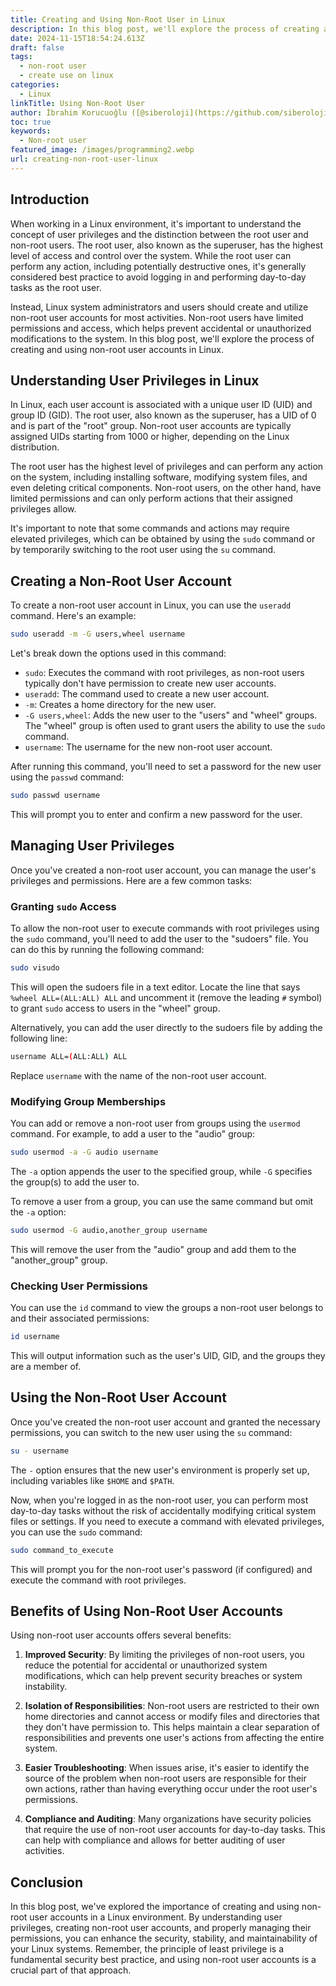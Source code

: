 ```yaml
---
title: Creating and Using Non-Root User in Linux
description: In this blog post, we'll explore the process of creating and using non-root user in Linux.
date: 2024-11-15T18:54:24.613Z
draft: false
tags:
  - non-root user
  - create use on linux
categories:
  - Linux
linkTitle: Using Non-Root User
author: İbrahim Korucuoğlu ([@siberoloji](https://github.com/siberoloji))
toc: true
keywords:
  - Non-root user
featured_image: /images/programming2.webp
url: creating-non-root-user-linux
---
```

## Introduction

When working in a Linux environment, it's important to understand the concept of user privileges and the distinction between the root user and non-root users. The root user, also known as the superuser, has the highest level of access and control over the system. While the root user can perform any action, including potentially destructive ones, it's generally considered best practice to avoid logging in and performing day-to-day tasks as the root user.

Instead, Linux system administrators and users should create and utilize non-root user accounts for most activities. Non-root users have limited permissions and access, which helps prevent accidental or unauthorized modifications to the system. In this blog post, we'll explore the process of creating and using non-root user accounts in Linux.

## Understanding User Privileges in Linux

In Linux, each user account is associated with a unique user ID (UID) and group ID (GID). The root user, also known as the superuser, has a UID of 0 and is part of the "root" group. Non-root user accounts are typically assigned UIDs starting from 1000 or higher, depending on the Linux distribution.

The root user has the highest level of privileges and can perform any action on the system, including installing software, modifying system files, and even deleting critical components. Non-root users, on the other hand, have limited permissions and can only perform actions that their assigned privileges allow.

It's important to note that some commands and actions may require elevated privileges, which can be obtained by using the `sudo` command or by temporarily switching to the root user using the `su` command.

## Creating a Non-Root User Account

To create a non-root user account in Linux, you can use the `useradd` command. Here's an example:

```bash
sudo useradd -m -G users,wheel username
```

Let's break down the options used in this command:

- `sudo`: Executes the command with root privileges, as non-root users typically don't have permission to create new user accounts.
- `useradd`: The command used to create a new user account.
- `-m`: Creates a home directory for the new user.
- `-G users,wheel`: Adds the new user to the "users" and "wheel" groups. The "wheel" group is often used to grant users the ability to use the `sudo` command.
- `username`: The username for the new non-root user account.

After running this command, you'll need to set a password for the new user using the `passwd` command:

```bash
sudo passwd username
```

This will prompt you to enter and confirm a new password for the user.

## Managing User Privileges

Once you've created a non-root user account, you can manage the user's privileges and permissions. Here are a few common tasks:

### Granting `sudo` Access

To allow the non-root user to execute commands with root privileges using the `sudo` command, you'll need to add the user to the "sudoers" file. You can do this by running the following command:

```bash
sudo visudo
```

This will open the sudoers file in a text editor. Locate the line that says `%wheel ALL=(ALL:ALL) ALL` and uncomment it (remove the leading `#` symbol) to grant `sudo` access to users in the "wheel" group.

Alternatively, you can add the user directly to the sudoers file by adding the following line:

```bash
username ALL=(ALL:ALL) ALL
```

Replace `username` with the name of the non-root user account.

### Modifying Group Memberships

You can add or remove a non-root user from groups using the `usermod` command. For example, to add a user to the "audio" group:

```bash
sudo usermod -a -G audio username
```

The `-a` option appends the user to the specified group, while `-G` specifies the group(s) to add the user to.

To remove a user from a group, you can use the same command but omit the `-a` option:

```bash
sudo usermod -G audio,another_group username
```

This will remove the user from the "audio" group and add them to the "another_group" group.

### Checking User Permissions

You can use the `id` command to view the groups a non-root user belongs to and their associated permissions:

```bash
id username
```

This will output information such as the user's UID, GID, and the groups they are a member of.

## Using the Non-Root User Account

Once you've created the non-root user account and granted the necessary permissions, you can switch to the new user using the `su` command:

```bash
su - username
```

The `-` option ensures that the new user's environment is properly set up, including variables like `$HOME` and `$PATH`.

Now, when you're logged in as the non-root user, you can perform most day-to-day tasks without the risk of accidentally modifying critical system files or settings. If you need to execute a command with elevated privileges, you can use the `sudo` command:

```bash
sudo command_to_execute
```

This will prompt you for the non-root user's password (if configured) and execute the command with root privileges.

## Benefits of Using Non-Root User Accounts

Using non-root user accounts offers several benefits:

1. **Improved Security**: By limiting the privileges of non-root users, you reduce the potential for accidental or unauthorized system modifications, which can help prevent security breaches or system instability.

2. **Isolation of Responsibilities**: Non-root users are restricted to their own home directories and cannot access or modify files and directories that they don't have permission to. This helps maintain a clear separation of responsibilities and prevents one user's actions from affecting the entire system.

3. **Easier Troubleshooting**: When issues arise, it's easier to identify the source of the problem when non-root users are responsible for their own actions, rather than having everything occur under the root user's permissions.

4. **Compliance and Auditing**: Many organizations have security policies that require the use of non-root user accounts for day-to-day tasks. This can help with compliance and allows for better auditing of user activities.

## Conclusion

In this blog post, we've explored the importance of creating and using non-root user accounts in a Linux environment. By understanding user privileges, creating non-root user accounts, and properly managing their permissions, you can enhance the security, stability, and maintainability of your Linux systems. Remember, the principle of least privilege is a fundamental security best practice, and using non-root user accounts is a crucial part of that approach.
